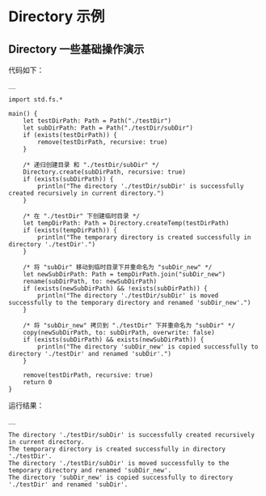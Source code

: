   
# Directory 示例

## Directory 一些基础操作演示

代码如下：
    
    __
    
    import std.fs.*
    
    main() {
        let testDirPath: Path = Path("./testDir")
        let subDirPath: Path = Path("./testDir/subDir")
        if (exists(testDirPath)) {
            remove(testDirPath, recursive: true)
        }
    
        /* 递归创建目录 和 "./testDir/subDir" */
        Directory.create(subDirPath, recursive: true)
        if (exists(subDirPath)) {
            println("The directory './testDir/subDir' is successfully created recursively in current directory.")
        }
    
        /* 在 "./testDir" 下创建临时目录 */
        let tempDirPath: Path = Directory.createTemp(testDirPath)
        if (exists(tempDirPath)) {
            println("The temporary directory is created successfully in directory './testDir'.")
        }
    
        /* 将 "subDir" 移动到临时目录下并重命名为 "subDir_new" */
        let newSubDirPath: Path = tempDirPath.join("subDir_new")
        rename(subDirPath, to: newSubDirPath)
        if (exists(newSubDirPath) && !exists(subDirPath)) {
            println("The directory './testDir/subDir' is moved successfully to the temporary directory and renamed 'subDir_new'.")
        }
    
        /* 将 "subDir_new" 拷贝到 "./testDir" 下并重命名为 "subDir" */
        copy(newSubDirPath, to: subDirPath, overwrite: false)
        if (exists(subDirPath) && exists(newSubDirPath)) {
            println("The directory 'subDir_new' is copied successfully to directory './testDir' and renamed 'subDir'.")
        }
    
        remove(testDirPath, recursive: true)
        return 0
    }
    
运行结果：
    
    __
    
    The directory './testDir/subDir' is successfully created recursively in current directory.
    The temporary directory is created successfully in directory './testDir'.
    The directory './testDir/subDir' is moved successfully to the temporary directory and renamed 'subDir_new'.
    The directory 'subDir_new' is copied successfully to directory './testDir' and renamed 'subDir'.